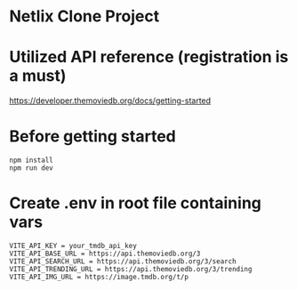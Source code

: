 # Netlix Clone Project

# Utilized API reference (registration is a must)

https://developer.themoviedb.org/docs/getting-started

# Before getting started

```
npm install
npm run dev
```

# Create .env in root file containing vars

```
VITE_API_KEY = your_tmdb_api_key
VITE_API_BASE_URL = https://api.themoviedb.org/3
VITE_API_SEARCH_URL = https://api.themoviedb.org/3/search
VITE_API_TRENDING_URL = https://api.themoviedb.org/3/trending
VITE_API_IMG_URL = https://image.tmdb.org/t/p
```
